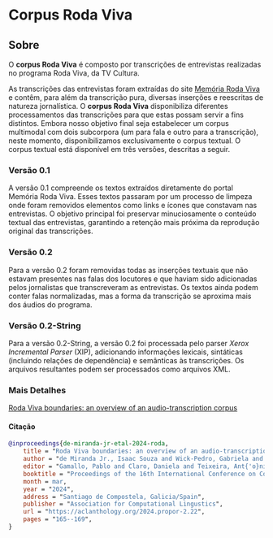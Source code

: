# Corpus Roda Viva

## Sobre

O **corpus Roda Viva** é composto por transcrições de entrevistas realizadas no programa Roda Viva, da TV Cultura.

As transcrições das entrevistas foram extraídas do site [Memória Roda Viva](https://rodaviva.fapesp.br/) e contêm, para além da transcrição pura, diversas inserções e reescritas de natureza jornalística. O **corpus Roda Viva** disponibiliza diferentes processamentos das transcrições para que estas possam servir a fins distintos. Embora nosso objetivo final seja estabelecer um corpus multimodal com dois subcorpora (um para fala e outro para a transcrição), neste momento, disponibilizamos exclusivamente o corpus textual. O corpus textual está disponível em três versões, descritas a seguir.

### Versão 0.1

A versão 0.1 compreende os textos extraídos diretamente do portal Memória Roda Viva. Esses textos passaram por um processo de limpeza onde foram removidos elementos como links e ícones que constavam nas entrevistas. O objetivo principal foi preservar minuciosamente o conteúdo textual das entrevistas, garantindo a retenção mais próxima da reprodução original das transcrições.

### Versão 0.2

Para a versão 0.2 foram removidas todas as inserções textuais que não estavam presentes nas falas dos locutores e que haviam sido adicionadas pelos jornalistas que transcreveram as entrevistas. Os textos ainda podem conter falas normalizadas, mas a forma da transcrição se aproxima mais dos áudios do programa.

### Versão 0.2-String

Para a versão 0.2-String, a versão 0.2 foi processada pelo parser *Xerox Incremental Parser* (XIP), adicionando informações lexicais, sintáticas (incluindo relações de dependência) e semânticas às transcrições. Os arquivos resultantes podem ser processados como arquivos XML.

### Mais Detalhes

[Roda Viva boundaries: an overview of an audio-transcription corpus](https://aclanthology.org/2024.propor-2.22/)

#### Citação

```bibtex
@inproceedings{de-miranda-jr-etal-2024-roda,
    title = "Roda Viva boundaries: an overview of an audio-transcription corpus",
    author = "de Miranda Jr., Isaac Souza and Wick-Pedro, Gabriela and de Barros, Cl{'a}udia Dias and Vale, Oto",
    editor = "Gamallo, Pablo and Claro, Daniela and Teixeira, Ant{'o}nio and Real, Livy and Garcia, Marcos and Oliveira, Hugo Gon{\c{c}}alo and Amaro, Raquel",
    booktitle = "Proceedings of the 16th International Conference on Computational Processing of Portuguese - Vol. 2",
    month = mar,
    year = "2024",
    address = "Santiago de Compostela, Galicia/Spain",
    publisher = "Association for Computational Lingustics",
    url = "https://aclanthology.org/2024.propor-2.22",
    pages = "165--169",
}
```
